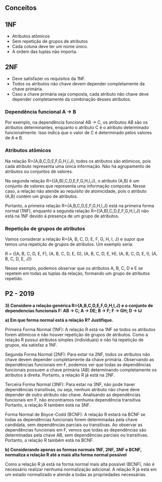 ## Conceitos

## 1NF

- Atributos atômicos
- Sem repetição de grupos de atributos
- Cada coluna deve ter um nome único.
- A ordem das tuplas não importa.

## 2NF

- Deve satisfazer os requisitos da 1NF.
- Todos os atributos não chave devem depender completamente da chave primária.
- Caso a chave primária seja composta, cada atributo não chave deve depender completamente da combinação desses atributos.

### Dependência funcional A -> B

Por exemplo, na dependência funcional AB -> C, os atributos AB são os atributos determinantes, enquanto o atributo C é o atributo determinado funcionalmente. Isso indica que o valor de C é determinado pelos valores de A e B.

### Atributos atômicos

Na relação R={A,B,C,D,E,F,G,H,I,J}, todos os atributos são atômicos, pois cada atributo representa uma única informação. Não há agrupamento de atributos ou conjuntos de valores.

Na segunda relação R={(A,B),C,D,E,F,G,H,I,J}, o atributo (A,B) é um conjunto de valores que representa uma informação composta. Nesse caso, a relação não atende ao requisito de atomicidade, pois o atributo (A,B) contém um grupo de atributos.

Portanto, a primeira relação R={A,B,C,D,E,F,G,H,I,J} está na primeira forma normal (1NF), enquanto a segunda relação R={(A,B),C,D,E,F,G,H,I,J} não está na 1NF devido à presença de um grupo de atributos.

###  Repetição de grupos de atributos

Vamos considerar a relação R={A, B, C, D, E, F, G, H, I, J} e supor que temos uma repetição de grupos de atributos. Um exemplo seria:

R = {(A, B, C, D, E, F), (A, B, C, D, E, G), (A, B, C, D, E, H), (A, B, C, D, E, I), (A, B, C, D, E, J)}

Nesse exemplo, podemos observar que os atributos A, B, C, D e E se repetem em todas as tuplas da relação, formando um grupo de atributos repetido.

## P2 - 2019

**3) Considere a relação genérica R={A,B,C,D,E,F,G,H,I,J} e o conjunto de dependencias funcionais F: AB -> C; A -> DE; B -> F; F -> GH; D -> IJ**

**a) Em que forma normal está a relação R? Justifique.**

Primeira Forma Normal (1NF): A relação R está na 1NF se todos os atributos forem atômicos e não houver repetição de grupos de atributos. Como a relação R possui atributos simples (individuais) e não há repetição de grupos, ela satisfaz a 1NF.

Segunda Forma Normal (2NF): Para estar na 2NF, todos os atributos não chave devem depender completamente da chave primária. Observando as dependências funcionais em F, podemos ver que todas as dependências funcionais possuem a chave primária (AB) determinando completamente os atributos à direita. Portanto, a relação R já está na 2NF.

Terceira Forma Normal (3NF): Para estar na 3NF, não pode haver dependências transitivas, ou seja, nenhum atributo não chave deve depender de outro atributo não chave. Analisando as dependências funcionais em F, não encontramos nenhuma dependência transitiva. Portanto, a relação R também está na 3NF.

Forma Normal de Boyce-Codd (BCNF): A relação R estará na BCNF se todas as dependências funcionais forem determinadas pela chave candidata, sem dependências parciais ou transitivas. Ao observar as dependências funcionais em F, vemos que todas as dependências são determinadas pela chave AB, sem dependências parciais ou transitivas. Portanto, a relação R também está na BCNF.

**b) Considerando apenas as formas normais 1NF, 2NF, 3NF e BCNF, normaliza a relação R até a mais alta forma normal possível**

Como a relação R já está na forma normal mais alta possível (BCNF), não é necessário realizar nenhuma normalização adicional. A relação R já está em um estado normalizado e atende a todas as propriedades necessárias.




